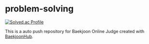 # problem-solving
[![Solved.ac Profile](http://mazassumnida.wtf/api/v2/generate_badge?boj=ljh0903)](https://solved.ac/ljh0903/)  

This is a auto push repository for Baekjoon Online Judge created with [BaekjoonHub](https://github.com/BaekjoonHub/BaekjoonHub).

